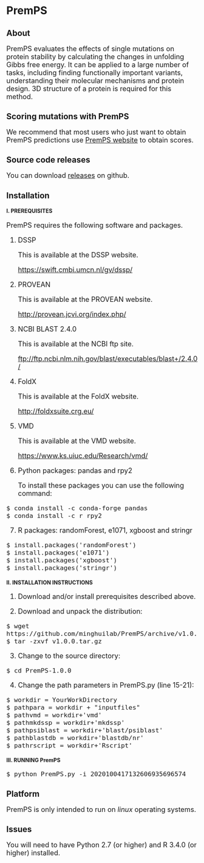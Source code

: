 # PremPS
## About
<font size=4> 
  
PremPS evaluates the effects of single mutations on protein stability by calculating the changes in unfolding Gibbs free energy. It can be applied to a large number of tasks, including finding functionally important variants, understanding their molecular mechanisms and protein design. 3D structure of a protein is required for this method.
  
</font>

## Scoring mutations with PremPS
<font size=4> 

We recommend that most users who just want to obtain PremPS predictions use [PremPS website](https://lilab.jysw.suda.edu.cn/research/PremPS/) to obtain scores.

</font>

## Source code releases
<font size=4> 
  
You can download [releases](https://github.com/minghuilab/PremPS/releases) on github.

</font>

## Installation

#### I. PREREQUISITES

<font size=4>
 
PremPS requires the following software and packages.

1. DSSP

   This is available at the DSSP website.

   https://swift.cmbi.umcn.nl/gv/dssp/

2. PROVEAN

   This is available at the PROVEAN website.

   http://provean.jcvi.org/index.php/

3. NCBI BLAST 2.4.0

   This is available at the NCBI ftp site.

   ftp://ftp.ncbi.nlm.nih.gov/blast/executables/blast+/2.4.0/

4. FoldX

   This is available at the FoldX website.

   http://foldxsuite.crg.eu/

5. VMD

   This is available at the VMD website.

   https://www.ks.uiuc.edu/Research/vmd/

6. Python packages: pandas and rpy2

   To install these packages you can use the following command:
</font>

<font size=4>

	$ conda install -c conda-forge pandas
	$ conda install -c r rpy2

</font> 

<font size=4>

7. R packages: randomForest, e1071, xgboost and stringr

</font>

<font size=4>

	$ install.packages('randomForest')
	$ install.packages('e1071')
	$ install.packages('xgboost')
	$ install.packages('stringr')

</font> 

#### II. INSTALLATION INSTRUCTIONS

<font size=4>

1. Download and/or install prerequisites described above.

2. Download and unpack the distribution:

</font>

<font size=4>

	$ wget https://github.com/minghuilab/PremPS/archive/v1.0.0.tar.gz
	$ tar -zxvf v1.0.0.tar.gz

</font> 

<font size=4>

3. Change to the source directory:

</font>

<font size=4>

	$ cd PremPS-1.0.0

</font> 

<font size=4>

4. Change the path parameters in PremPS.py (line 15-21):

</font>

<font size=4>

	$ workdir = YourWorkDirectory
	$ pathpara = workdir + "inputfiles"
	$ pathvmd = workdir+'vmd'
	$ pathmkdssp = workdir+'mkdssp'
	$ pathpsiblast = workdir+'blast/psiblast'
	$ pathblastdb = workdir+'blastdb/nr'
	$ pathrscript = workdir+'Rscript'

</font> 

#### III. RUNNING PremPS

<font size=4>

	$ python PremPS.py -i 2020100417132606935696574

</font> 

## Platform

<font size=4>

PremPS is only intended to run on *linux* operating systems.

</font>

## Issues

<font size=4>

You will need to have Python 2.7 (or higher) and R 3.4.0 (or higher) installed.

</font>
